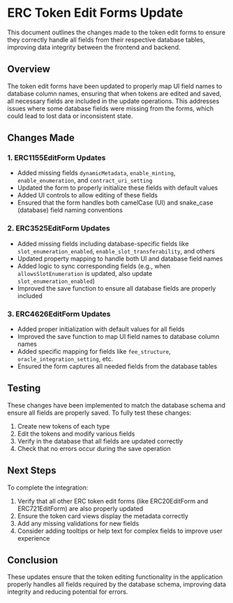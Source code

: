 # ERC Token Edit Forms Update

This document outlines the changes made to the token edit forms to ensure they correctly handle all fields from their respective database tables, improving data integrity between the frontend and backend.

## Overview

The token edit forms have been updated to properly map UI field names to database column names, ensuring that when tokens are edited and saved, all necessary fields are included in the update operations. This addresses issues where some database fields were missing from the forms, which could lead to lost data or inconsistent state.

## Changes Made

### 1. ERC1155EditForm Updates
- Added missing fields `dynamicMetadata`, `enable_minting`, `enable_enumeration`, and `contract_uri_setting`
- Updated the form to properly initialize these fields with default values
- Added UI controls to allow editing of these fields
- Ensured that the form handles both camelCase (UI) and snake_case (database) field naming conventions

### 2. ERC3525EditForm Updates
- Added missing fields including database-specific fields like `slot_enumeration_enabled`, `enable_slot_transferability`, and others
- Updated property mapping to handle both UI and database field names
- Added logic to sync corresponding fields (e.g., when `allowsSlotEnumeration` is updated, also update `slot_enumeration_enabled`)
- Improved the save function to ensure all database fields are properly included

### 3. ERC4626EditForm Updates
- Added proper initialization with default values for all fields
- Improved the save function to map UI field names to database column names
- Added specific mapping for fields like `fee_structure`, `oracle_integration_setting`, etc.
- Ensured the form captures all needed fields from the database tables

## Testing

These changes have been implemented to match the database schema and ensure all fields are properly saved. To fully test these changes:

1. Create new tokens of each type
2. Edit the tokens and modify various fields
3. Verify in the database that all fields are updated correctly
4. Check that no errors occur during the save operation

## Next Steps

To complete the integration:

1. Verify that all other ERC token edit forms (like ERC20EditForm and ERC721EditForm) are also properly updated
2. Ensure the token card views display the metadata correctly
3. Add any missing validations for new fields
4. Consider adding tooltips or help text for complex fields to improve user experience

## Conclusion

These updates ensure that the token editing functionality in the application properly handles all fields required by the database schema, improving data integrity and reducing potential for errors.
